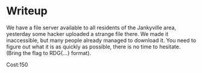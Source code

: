 # Writeup

We have a file server available to all residents of the Jankyville area, yesterday some hacker uploaded a strange file there. We made it inaccessible, but many people already managed to download it. You need to figure out what it is as quickly as possible, there is no time to hesitate. (Bring the flag to RDG{...} format).

Cost:150
